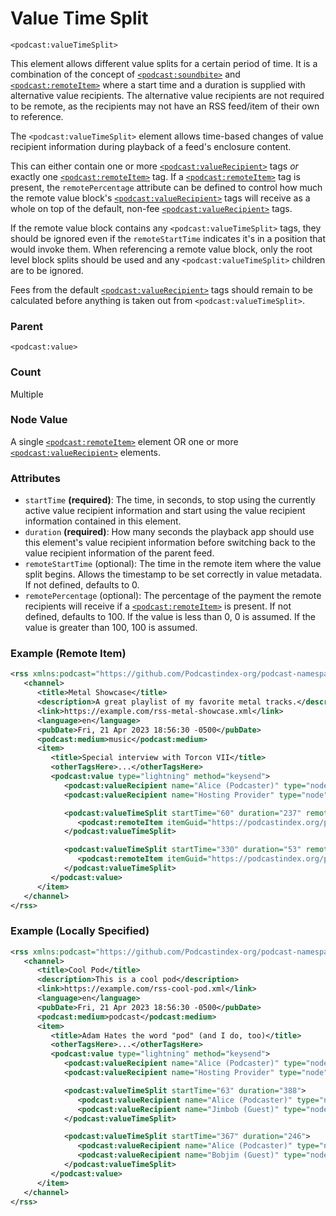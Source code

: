 # Value Time Split

`<podcast:valueTimeSplit>`

This element allows different value splits for a certain period of time. It is a combination of the concept of [`<podcast:soundbite>`](soundbite.md) and [`<podcast:remoteItem>`](remote-item.md) where a start time and a duration is supplied with alternative value recipients. The alternative value recipients are not required to be remote, as the recipients may not have an RSS feed/item of their own to reference.

The `<podcast:valueTimeSplit>` element allows time-based changes of value recipient information during playback of a feed's enclosure content.

This can either contain one or more [`<podcast:valueRecipient>`](value-recipient.md) tags _or_ exactly one [`<podcast:remoteItem>`](remote-item.md) tag. If a [`<podcast:remoteItem>`](remote-item.md) tag is present, the `remotePercentage` attribute can be defined to control how much the remote value block's [`<podcast:valueRecipient>`](value-recipient.md) tags will receive as a whole on top of the default, non-fee [`<podcast:valueRecipient>`](value-recipient.md) tags.

If the remote value block contains any `<podcast:valueTimeSplit>` tags, they should be ignored even if the `remoteStartTime` indicates it's in a position that would invoke them. When referencing a remote value block, only the root level block splits should be used and any `<podcast:valueTimeSplit>` children are to be ignored.

Fees from the default [`<podcast:valueRecipient>`](value-recipient.md) tags should remain to be calculated before anything is taken out from `<podcast:valueTimeSplit>`.

### Parent

`<podcast:value>`

### Count

Multiple

### Node Value

A single [`<podcast:remoteItem>`](remote-item.md) element OR one or more [`<podcast:valueRecipient>`](value-recipient.md) elements.

### Attributes

- `startTime` **(required)**: The time, in seconds, to stop using the currently active value recipient information and start using the value recipient information contained in this element.
- `duration` **(required)**: How many seconds the playback app should use this element's value recipient information before switching back to the value recipient information of the parent feed.
- `remoteStartTime` (optional): The time in the remote item where the value split begins. Allows the timestamp to be set correctly in value metadata. If not defined, defaults to 0.
- `remotePercentage` (optional): The percentage of the payment the remote recipients will receive if a [`<podcast:remoteItem>`](remote-item.md) is present. If not defined, defaults to 100. If the value is less than 0, 0 is assumed. If the value is greater than 100, 100 is assumed.

### Example (Remote Item)

```xml
<rss xmlns:podcast="https://github.com/Podcastindex-org/podcast-namespace/blob/main/docs/1.0.md" version="2.0">
   <channel>
      <title>Metal Showcase</title>
      <description>A great playlist of my favorite metal tracks.</description>
      <link>https://example.com/rss-metal-showcase.xml</link>
      <language>en</language>
      <pubDate>Fri, 21 Apr 2023 18:56:30 -0500</pubDate>
      <podcast:medium>music</podcast:medium>
      <item>
         <title>Special interview with Torcon VII</title>
         <otherTagsHere>...</otherTagsHere>
         <podcast:value type="lightning" method="keysend">
            <podcast:valueRecipient name="Alice (Podcaster)" type="node" address="02d5c1bf8b940dc9cadca86d1b0a3c37fbe39cee4c7e839e33bef9174531d27f52" split="95" />
            <podcast:valueRecipient name="Hosting Provider" type="node" address="03ae9f91a0cb8ff43840e3c322c4c61f019d8c1c3cea15a25cfc425ac605e61a4a" split="5" fee="true" />

            <podcast:valueTimeSplit startTime="60" duration="237" remotePercentage="95">
               <podcast:remoteItem itemGuid="https://podcastindex.org/podcast/4148683#1" feedGuid="a94f5cc9-8c58-55fc-91fe-a324087a655b" medium="music" />
            </podcast:valueTimeSplit>

            <podcast:valueTimeSplit startTime="330" duration="53" remoteStartTime="174" remotePercentage="95">
               <podcast:remoteItem itemGuid="https://podcastindex.org/podcast/4148683#3" feedGuid="a94f5cc9-8c58-55fc-91fe-a324087a655b" medium="music" />
            </podcast:valueTimeSplit>
         </podcast:value>
      </item>
   </channel>
</rss>
```

### Example (Locally Specified)

```xml
<rss xmlns:podcast="https://github.com/Podcastindex-org/podcast-namespace/blob/main/docs/1.0.md" version="2.0">
   <channel>
      <title>Cool Pod</title>
      <description>This is a cool pod</description>
      <link>https://example.com/rss-cool-pod.xml</link>
      <language>en</language>
      <pubDate>Fri, 21 Apr 2023 18:56:30 -0500</pubDate>
      <podcast:medium>podcast</podcast:medium>
      <item>
         <title>Adam Hates the word "pod" (and I do, too)</title>
         <otherTagsHere>...</otherTagsHere>
         <podcast:value type="lightning" method="keysend">
            <podcast:valueRecipient name="Alice (Podcaster)" type="node" address="02d5c1bf8b940dc9cadca86d1b0a3c37fbe39cee4c7e839e33bef9174531d27f52" split="95" />
            <podcast:valueRecipient name="Hosting Provider" type="node" address="03ae9f91a0cb8ff43840e3c322c4c61f019d8c1c3cea15a25cfc425ac605e61a4a" split="5" fee="true" />

            <podcast:valueTimeSplit startTime="63" duration="388">
               <podcast:valueRecipient name="Alice (Podcaster)" type="node" address="02d5c1bf8b940dc9cadca86d1b0a3c37fbe39cee4c7e839e33bef9174531d27f52" split="85" />
               <podcast:valueRecipient name="Jimbob (Guest)" type="node" address="02dd306e68c46681aa21d88a436fb35355a8579dd30201581cefa17cb179fc4c15" split="10" />
            </podcast:valueTimeSplit>

            <podcast:valueTimeSplit startTime="367" duration="246">
               <podcast:valueRecipient name="Alice (Podcaster)" type="node" address="02d5c1bf8b940dc9cadca86d1b0a3c37fbe39cee4c7e839e33bef9174531d27f52" split="85" />
               <podcast:valueRecipient name="Bobjim (Guest)" type="node" address="032f4ffbbafffbe51726ad3c164a3d0d37ec27bc67b29a159b0f49ae8ac21b8508" split="10" />
            </podcast:valueTimeSplit>
         </podcast:value>
      </item>
   </channel>
</rss>
```
